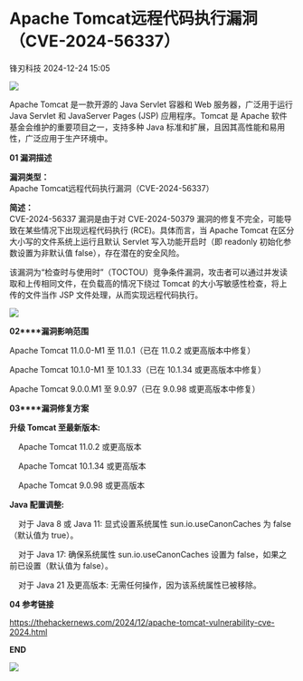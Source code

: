 #  Apache Tomcat远程代码执行漏洞（CVE-2024-56337）   
 锋刃科技   2024-12-24 15:05  
  
![](https://mmbiz.qpic.cn/sz_mmbiz_gif/fWmp3zFswgHuG0kQXHbMmQ5ib1HgckCXrCn1uZvh27QTKBzARYGgTdch9tksIsBvRytQnNo20qj8v2pyvVia3EUA/640?wx_fmt=gif&from=appmsg&wxfrom=5&wx_lazy=1&wx_co=1 "")  
  
  
  
Apache Tomcat 是一款开源的 Java Servlet 容器和 Web 服务器，广泛用于运行 Java Servlet 和 JavaServer Pages (JSP) 应用程序。Tomcat 是 Apache 软件基金会维护的重要项目之一，支持多种 Java 标准和扩展，且因其高性能和易用性，广泛应用于生产环境中。  
  
  
  
  
  
  
  
  
  
**01 漏洞描述**  
  
  
  
**漏洞类型：**  
Apache Tomcat远程代码执行漏洞（CVE-2024-56337）  
  
 **简述：**  
CVE-2024-56337 漏洞是由于对 CVE-2024-50379 漏洞的修复不完全，可能导致在某些情况下出现远程代码执行 (RCE)。具体而言，当 Apache Tomcat 在区分大小写的文件系统上运行且默认 Servlet 写入功能开启时（即 readonly 初始化参数设置为非默认值 false），存在潜在的安全风险。  
  
该漏洞为“检查时与使用时”（TOCTOU）竞争条件漏洞，攻击者可以通过并发读取和上传相同文件，在负载高的情况下绕过 Tomcat 的大小写敏感性检查，将上传的文件当作 JSP 文件处理，从而实现远程代码执行。  
  
  
![](https://mmbiz.qpic.cn/sz_mmbiz_png/fWmp3zFswgHcWb32ndgkbWsBlkjQrJibRIqz96f2VU2Sc1gS6ksibghkBPnicHiatqRageJ1GMchXOdK8yGENuRmibQ/640?wx_fmt=png&from=appmsg "")  
  
  
  
  
**02****漏洞影响范围**  
  
  
Apache Tomcat 11.0.0-M1 至 11.0.1（已在 11.0.2 或更高版本中修复）  
  
Apache Tomcat 10.1.0-M1 至 10.1.33（已在 10.1.34 或更高版本中修复）  
  
Apache Tomcat 9.0.0.M1 至 9.0.97（已在 9.0.98 或更高版本中修复）  
  
  
  
  
**03****漏洞修复方案**  
  
  
  
**升级 Tomcat 至最新版本:**  
  
    Apache Tomcat 11.0.2 或更高版本  
  
    Apache Tomcat 10.1.34 或更高版本  
  
    Apache Tomcat 9.0.98 或更高版本  
  
  
**Java 配置调整:**  
  
    对于 Java 8 或 Java 11: 显式设置系统属性 sun.io.useCanonCaches 为 false（默认值为 true）。  
  
    对于 Java 17: 确保系统属性 sun.io.useCanonCaches 设置为 false，如果之前已设置（默认值为 false）。  
  
    对于 Java 21 及更高版本: 无需任何操作，因为该系统属性已被移除。  
  
  
  
  
  
**04 参考链接**  
  
  
  
https://thehackernews.com/2024/12/apache-tomcat-vulnerability-cve-2024.html  
  
  
  
**END**  
  
  
![](https://mmbiz.qpic.cn/mmbiz_png/Ljib4So7yuWjgINrN72W7AwgiaqWlJJfJg7RQPtVjGIF1m7QZ47gNtFk06Ql0nibicTvEpbtI4SXhThwcpmbfW7XvA/640?wx_fmt=png&wxfrom=5&wx_lazy=1&wx_co=1 "")  
  
  
